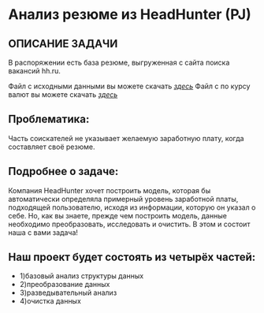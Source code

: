 # Анализ резюме из HeadHunter (PJ)

## ОПИСАНИЕ ЗАДАЧИ
В распоряжении есть база резюме, выгруженная с сайта поиска вакансий hh.ru.

Файл с исходными данными вы можете скачать [*здесь*](https://drive.google.com/file/d/1rIeApJw9ygavQ9vaqrZbtLeSj8hwW9vL/view?usp=sharing)
Файл с по курсу валют вы можете скачать [*здесь*](https://drive.google.com/file/d/1gCrf3pw1eTF0memXHn05XwTpQ5fgnBtE/view?usp=sharing)

## Проблематика:
Часть соискателей не указывает желаемую заработную плату, когда составляет своё резюме.

## Подробнее о задаче: 
Компания HeadHunter хочет построить модель, которая бы автоматически определяла примерный уровень заработной платы, подходящей пользователю, исходя из информации, которую он указал о себе. Но, как вы знаете, прежде чем построить модель, данные необходимо преобразовать, исследовать и очистить. В этом и состоит наша с вами задача!

## Наш проект будет состоять из четырёх частей:

* 1)базовый анализ структуры данных
* 2)преобразование данных
* 3)разведывательный анализ
* 4)очистка данных